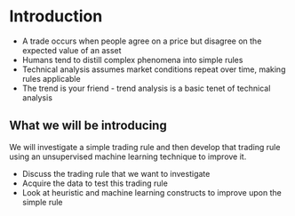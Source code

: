 # Introduction

- A trade occurs when people agree on a price but disagree on the expected value of an asset
- Humans tend to distill complex phenomena into simple rules
- Technical analysis assumes market conditions repeat over time, making rules applicable
- The trend is your friend - trend analysis is a basic tenet of technical analysis

## What we will be introducing

We will investigate a simple trading rule and then develop that trading rule using an unsupervised machine learning technique to improve it.

- Discuss the trading rule that we want to investigate
- Acquire the data to test this trading rule
- Look at heuristic and machine learning constructs to improve upon the simple rule
